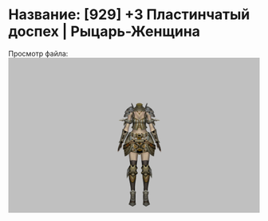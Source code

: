 # Название: [929] +3 Пластинчатый доспех | Рыцарь-Женщина

Просмотр файла:
![p010003.png](p010003.png)
